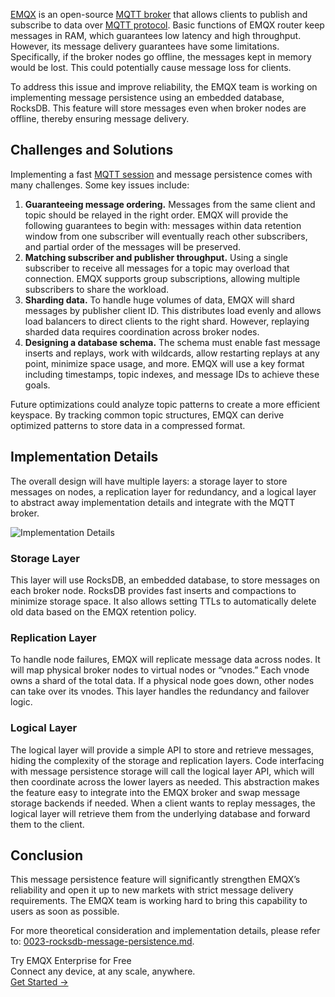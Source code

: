 [EMQX](https://www.emqx.io/) is an open-source [MQTT broker](https://www.emqx.com/en/blog/the-ultimate-guide-to-mqtt-broker-comparison) that allows clients to publish and subscribe to data over [MQTT protocol](https://www.emqx.com/en/blog/the-easiest-guide-to-getting-started-with-mqtt). Basic functions of EMQX router keep messages in RAM, which guarantees low latency and high throughput. However, its message delivery guarantees have some limitations. Specifically, if the broker nodes go offline, the messages kept in memory would be lost. This could potentially cause message loss for clients.

To address this issue and improve reliability, the EMQX team is working on implementing message persistence using an embedded database, RocksDB. This feature will store messages even when broker nodes are offline, thereby ensuring message delivery.

## Challenges and Solutions

Implementing a fast [MQTT session](https://www.emqx.com/en/blog/mqtt-session) and message persistence comes with many challenges. Some key issues include:

1. **Guaranteeing message ordering.** Messages from the same client and topic should be relayed in the right order. EMQX will provide the following guarantees to begin with: messages within data retention window from one subscriber will eventually reach other subscribers, and partial order of the messages will be preserved.
2. **Matching subscriber and publisher throughput.** Using a single subscriber to receive all messages for a topic may overload that connection. EMQX supports group subscriptions, allowing multiple subscribers to share the workload.
3. **Sharding data.** To handle huge volumes of data, EMQX will shard messages by publisher client ID. This distributes load evenly and allows load balancers to direct clients to the right shard. However, replaying sharded data requires coordination across broker nodes.
4. **Designing a database schema.** The schema must enable fast message inserts and replays, work with wildcards, allow restarting replays at any point, minimize space usage, and more. EMQX will use a key format including timestamps, topic indexes, and message IDs to achieve these goals.

Future optimizations could analyze topic patterns to create a more efficient keyspace. By tracking common topic structures, EMQX can derive optimized patterns to store data in a compressed format.

## Implementation Details

The overall design will have multiple layers: a storage layer to store messages on nodes, a replication layer for redundancy, and a logical layer to abstract away implementation details and integrate with the MQTT broker.

![Implementation Details](https://assets.emqx.com/images/5025e78580b151a5dbbac497be04e963.png)

### Storage Layer

This layer will use RocksDB, an embedded database, to store messages on each broker node. RocksDB provides fast inserts and compactions to minimize storage space. It also allows setting TTLs to automatically delete old data based on the EMQX retention policy.

### Replication Layer

To handle node failures, EMQX will replicate message data across nodes. It will map physical broker nodes to virtual nodes or “vnodes.” Each vnode owns a shard of the total data. If a physical node goes down, other nodes can take over its vnodes. This layer handles the redundancy and failover logic.

### Logical Layer

The logical layer will provide a simple API to store and retrieve messages, hiding the complexity of the storage and replication layers. Code interfacing with message persistence storage will call the logical layer API, which will then coordinate across the lower layers as needed. This abstraction makes the feature easy to integrate into the EMQX broker and swap message storage backends if needed. When a client wants to replay messages, the logical layer will retrieve them from the underlying database and forward them to the client.

## Conclusion

This message persistence feature will significantly strengthen EMQX’s reliability and open it up to new markets with strict message delivery requirements. The EMQX team is working hard to bring this capability to users as soon as possible.

For more theoretical consideration and implementation details, please refer to: [0023-rocksdb-message-persistence.md](https://github.com/emqx/eip/blob/main/active/0023-rocksdb-message-persistence.md).



<section class="promotion">
    <div>
        Try EMQX Enterprise for Free
      <div class="is-size-14 is-text-normal has-text-weight-normal">Connect any device, at any scale, anywhere.</div>
    </div>
    <a href="https://www.emqx.com/en/try?product=enterprise" class="button is-gradient px-5">Get Started →</a>
</section>
